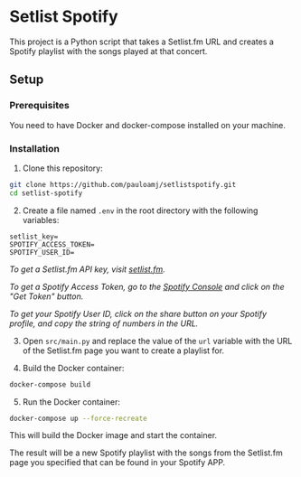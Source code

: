 Setlist Spotify
===============

This project is a Python script that takes a Setlist.fm URL and creates a Spotify playlist with the songs played at that concert.

Setup
-----

### Prerequisites

You need to have Docker and docker-compose installed on your machine.

### Installation

1. Clone this repository:

```bash
git clone https://github.com/pauloamj/setlistspotify.git
cd setlist-spotify

```

2. Create a file named `.env` in the root directory with the following variables:

```
setlist_key=
SPOTIFY_ACCESS_TOKEN=
SPOTIFY_USER_ID=
```

*To get a Setlist.fm API key, visit [setlist.fm](https://www.setlist.fm/settings/api).*

*To get a Spotify Access Token, go to the [Spotify Console](https://developer.spotify.com/console/post-playlist-tracks/) and click on the "Get Token" button.*

*To get your Spotify User ID, click on the share button on your Spotify profile, and copy the string of numbers in the URL.*

3. Open `src/main.py` and replace the value of the `url` variable with the URL of the Setlist.fm page you want to create a playlist for.

4. Build the Docker container:

```bash
docker-compose build

```

5. Run the Docker container:

```bash
docker-compose up --force-recreate

```

This will build the Docker image and start the container.

The result will be a new Spotify playlist with the songs from the Setlist.fm page you specified that can be found in your Spotify APP.
